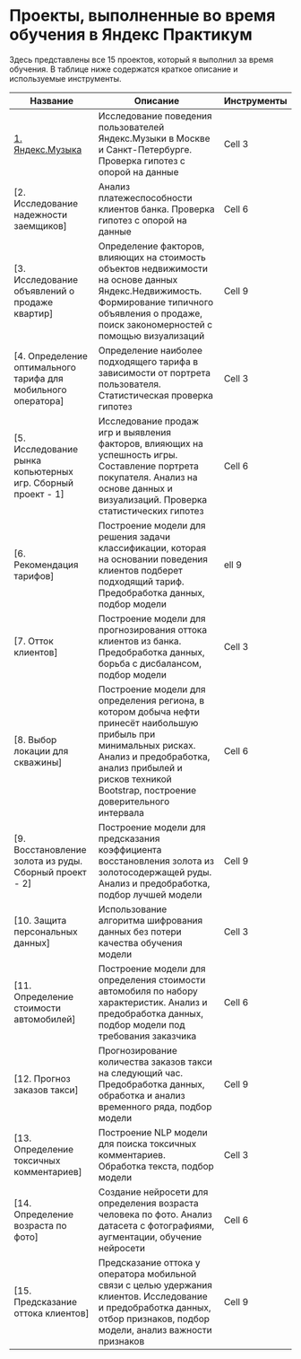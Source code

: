 # Проекты, выполненные во время обучения в Яндекс Практикум

Здесь представлены все 15 проектов, который я выполнил за время обучения. В таблице ниже содержатся краткое описание и используемые инструменты.



| **Название** | **Описание** | **Инструменты** |
|----------|----------|----------|
| [1. Яндекс.Музыка](https://github.com/killerninjaa/Yandex.Practicum/blob/main/Project%201.ipynb) | Исследование поведения пользователей Яндекс.Музыки в Москве и Санкт-Петербурге. Проверка гипотез с опорой на данные | Cell 3   |
| [2. Исследование надежности заемщиков] | Анализ платежеспособности клиентов банка. Проверка гипотез с опорой на данные | Cell 6   |
| [3. Исследование объявлений о продаже квартир] | Определение факторов, влияющих на стоимость объектов недвижимости на основе данных Яндекс.Недвижимость. Формирование типичного объявления о продаже, поиск закономерностей с помощью визуализаций| Cell 9   |
| [4. Определение оптимального тарифа для мобильного оператора] | Определение наиболее подходящего тарифа в зависимости от портрета пользователя. Статистическая проверка гипотез | Cell 3   |
| [5. Исследование рынка копьютерных игр. Сборный проект - 1] | Исследование продаж игр и выявления факторов, влияющих на успешность игры. Составление портрета покупателя. Анализ на основе данных и визуализаций. Проверка статистических гипотез | Cell 6   |
| [6. Рекомендация тарифов] | Построение модели для решения задачи классификации, которая на основании поведения клиентов подберет подходящий тариф. Предобработка данных, подбор модели |ell 9   |
| [7. Отток клиентов] | Построение модели для прогнозирования оттока клиентов из банка. Предобработка данных, борьба с дисбалансом, подбор модели | Cell 3   |
| [8. Выбор локации для скважины] | Построение модели для определения региона, в котором добыча нефти принесёт наибольшую прибыль при минимальных рисках. Анализ и предобработка, анализ прибылей и рисков техникой Bootstrap, построение доверительного интервала | Cell 6   |
| [9. Восстановление золота из руды. Сборный проект - 2] | Построение модели для предсказания коэффициента восстановления золота из золотосодержащей руды. Анализ и предобработка, подбор лучшей модели | Cell 9   |
| [10. Защита персональных данных] | Использование алгоритма шифрования данных без потери качества обучения модели | Cell 3   |
| [11. Определение стоимости автомобилей] | Построение модели для определения стоимости автомобиля по набору характеристик. Анализ и предобработка данных, подбор модели под требования заказчика | Cell 6   |
| [12. Прогноз заказов такси] | Прогнозирование количества заказов такси на следующий час. Предобработка данных, обработка и анализ временного ряда, подбор модели | Cell 9   |
| [13. Определение токсичных комментариев] | Построение NLP модели для поиска токсичных комментариев. Обработка текста, подбор модели | Cell 3   |
| [14. Определение возраста по фото] | Создание нейросети для определения возраста человека по фото. Анализ датасета с фотографиями, аугментации, обучение нейросети | Cell 6   |
| [15. Предсказание оттока клиентов] | Предсказание оттока у оператора мобильной связи с целью удержания клиентов. Исследование и предобработка данных, отбор признаков, подбор модели, анализ важности признаков  | Cell 9   |
